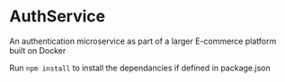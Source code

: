 # AuthService
An authentication microservice as part of a larger E-commerce platform built on Docker

Run `npm install` to install the dependancies if defined in package.json
